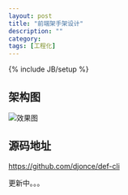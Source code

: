 ```yaml
---
layout: post
title: "前端架手架设计"
description: ""
category:
tags: [工程化]
---
```


{% include JB/setup %}

## 架构图

![效果图](https://19ba.oss-cn-hangzhou.aliyuncs.com/blog/img/WechatIMG345.jpeg)

## 源码地址

https://github.com/djonce/def-cli

更新中。。。

